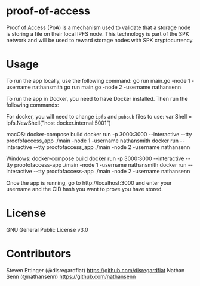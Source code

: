 # proof-of-access
Proof of Access (PoA) is a mechanism used to validate that a storage node is storing a file on their local IPFS node. This technology is part of the SPK network and will be used to reward storage nodes with SPK cryptocurrency.

# Usage
To run the app locally, use the following command:
go run main.go -node 1 -username nathansmith
go run main.go -node 2 -username nathansenn

To run the app in Docker, you need to have Docker installed. Then run the following commands:

For docker, you will need to change `ipfs` and `pubsub` files to use:
var Shell = ipfs.NewShell("host.docker.internal:5001")

macOS:
docker-compose build
docker run -p 3000:3000 --interactive --tty proofofaccess_app ./main -node 1 -username nathansmith
docker run --interactive --tty proofofaccess_app ./main -node 2 -username nathansenn

Windows:
docker-compose build
docker run -p 3000:3000 --interactive --tty proofofaccess-app ./main -node 1 -username nathansmith
docker run --interactive --tty proofofaccess-app ./main -node 2 -username nathansenn

Once the app is running, go to http://localhost:3000 and enter your username and the CID hash you want to prove you have stored.

# License
GNU General Public License v3.0

# Contributors
Steven Ettinger (@disregardfiat)
https://github.com/disregardfiat
Nathan Senn (@nathansenn)
https://github.com/nathansenn

